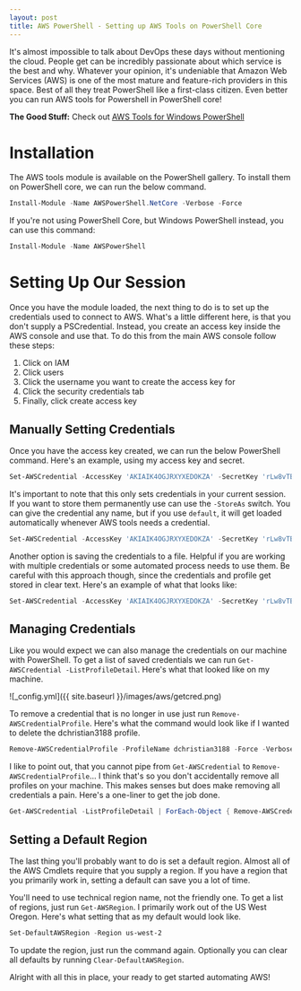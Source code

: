 ```yaml
---
layout: post
title: AWS PowerShell - Setting up AWS Tools on PowerShell Core
---
```


It's almost impossible to talk about DevOps these days without mentioning the cloud.
People get can be incredibly passionate about which service is the best and why.
Whatever your opinion, it's undeniable that Amazon Web Services (AWS) is one of the most mature and feature-rich providers in this space.
Best of all they treat PowerShell like a first-class citizen.
Even better you can run AWS tools for Powershell in PowerShell core!


**The Good Stuff:**
Check out [AWS Tools for Windows PowerShell](https://docs.aws.amazon.com/powershell/latest/userguide/pstools-using.html)

<!-- more -->

# Installation

The AWS tools module is available on the PowerShell gallery.
To install them on PowerShell core, we can run the below command.

```powershell
Install-Module -Name AWSPowerShell.NetCore -Verbose -Force
```

If you're not using PowerShell Core, but Windows PowerShell instead, you can use this command:

```powershell
Install-Module -Name AWSPowerShell
```

# Setting Up Our Session

Once you have the module loaded, the next thing to do is to set up the credentials used to connect to AWS.
What's a little different here, is that you don't supply a PSCredential.
Instead, you create an access key inside the AWS console and use that.
To do this from the main AWS console follow these steps:

1. Click on IAM
1. Click users
1. Click the username you want to create the access key for
1. Click the security credentials tab
1. Finally, click create access key

## Manually Setting Credentials

Once you have the access key created, we can run the below PowerShell command.
Here's an example, using my access key and secret.

```powershell
Set-AWSCredential -AccessKey 'AKIAIK4OGJRXYXEDOKZA' -SecretKey 'rLw8vTBhoH6CZqUjOOnb/1mg3gfY9gRB8TEZxdMP'
```

It's important to note that this only sets credentials in your current session.
If you want to store them permanently use can use the ```-StoreAs``` switch.
You can give the credential any name, but if you use ```default```, it will get loaded automatically whenever AWS tools needs a credential.

```powershell
Set-AWSCredential -AccessKey 'AKIAIK4OGJRXYXEDOKZA' -SecretKey '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' -StoreAs default
```

Another option is saving the credentials to a file.
Helpful if you are working with multiple credentials or some automated process needs to use them.
Be careful with this approach though, since the credentials and profile get stored in clear text.
Here's an example of what that looks like:

```powershell
Set-AWSCredential -AccessKey 'AKIAIK4OGJRXYXEDOKZA' -SecretKey 'rLw8vTBhoH6CZqUjOOnb/1mg3gfY9gRB8TEZxdMP' -StoreAs dchristian -ProfileLocation C:\AWS\demoProfile
```

## Managing Credentials

Like you would expect we can also manage the credentials on our machine with PowerShell.
To get a list of saved credentials we can run ```Get-AWSCredential -ListProfileDetail```.
Here's what that looked like on my machine.

![_config.yml]({{ site.baseurl }}/images/aws/getcred.png)

To remove a credential that is no longer in use just run ```Remove-AWSCredentialProfile```.
Here's what the command would look like if I wanted to delete the dchristian3188 profile.

```powershell
Remove-AWSCredentialProfile -ProfileName dchristian3188 -Force -Verbose
```

I like to point out, that you cannot pipe from ```Get-AWSCredential``` to ```Remove-AWSCredentialProfile```...
I think that's so you don't accidentally remove all profiles on your machine.
This makes senses but does make removing all credentials a pain.
Here's a one-liner to get the job done.

```powershell
Get-AWSCredential -ListProfileDetail | ForEach-Object { Remove-AWSCredentialProfile -ProfileName $PSItem.ProfileName -Force }
```

## Setting a Default Region

The last thing you'll probably want to do is set a default region.
Almost all of the AWS Cmdlets require that you supply a region.
If you have a region that you primarily work in, setting a default can save you a lot of time.

You'll need to use technical region name, not the friendly one.
To get a list of regions, just run ```Get-AWSRegion```.
I primarily work out of the US West Oregon.
Here's what setting that as my default would look like.

```powershell
Set-DefaultAWSRegion -Region us-west-2
```

To update the region, just run the command again.
Optionally you can clear all defaults by running ```Clear-DefaultAWSRegion```.

Alright with all this in place, your ready to get started automating AWS!